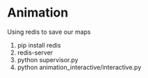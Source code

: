 # Animation

Using redis to save our maps

1. pip install redis
2. redis-server
3. python supervisor.py
4. python animation_interactive/interactive.py
